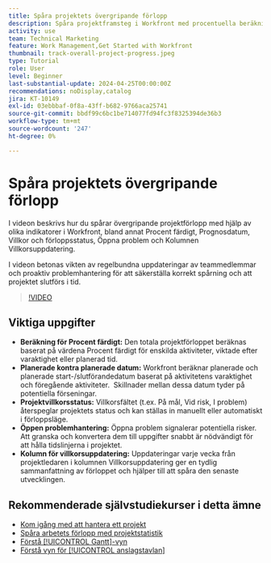 ```yaml
---
title: Spåra projektets övergripande förlopp
description: Spåra projektframsteg i Workfront med procentuella beräkningar, planerade kontra planerade datum, villkorsstatus, hantering av öppna ärenden och veckouppdateringar för tydlig och aktuell projektspårning.
activity: use
team: Technical Marketing
feature: Work Management,Get Started with Workfront
thumbnail: track-overall-project-progress.jpeg
type: Tutorial
role: User
level: Beginner
last-substantial-update: 2024-04-25T00:00:00Z
recommendations: noDisplay,catalog
jira: KT-10149
exl-id: 03ebbbaf-0f8a-43ff-b682-9766aca25741
source-git-commit: bbdf99c6bc1be714077fd94fc3f8325394de36b3
workflow-type: tm+mt
source-wordcount: '247'
ht-degree: 0%

---
```


# Spåra projektets övergripande förlopp

I videon beskrivs hur du spårar övergripande projektförlopp med hjälp av olika indikatorer i Workfront, bland annat Procent färdigt, Prognosdatum, Villkor och förloppsstatus, Öppna problem och Kolumnen Villkorsuppdatering.

I videon betonas vikten av regelbundna uppdateringar av teammedlemmar och proaktiv problemhantering för att säkerställa korrekt spårning och att projektet slutförs i tid. &#x200B;

>[!VIDEO](https://video.tv.adobe.com/v/3428748/?quality=12&learn=on&enablevpops=1)

## Viktiga uppgifter

* **Beräkning för Procent färdigt:** Den totala projektförloppet beräknas baserat på värdena Procent färdigt för enskilda aktiviteter, viktade efter varaktighet eller planerad tid. &#x200B;
* **Planerade kontra planerade datum:** Workfront beräknar planerade och planerade start-/slutförandedatum baserat på aktivitetens varaktighet och föregående aktiviteter. &#x200B; Skillnader mellan dessa datum tyder på potentiella förseningar. &#x200B;
* **Projektvillkorsstatus:** Villkorsfältet (t.ex. På mål, Vid risk, I problem) återspeglar projektets status och kan ställas in manuellt eller automatiskt i förloppsläge. &#x200B;
* **Öppen problemhantering:** Öppna problem signalerar potentiella risker. &#x200B; Att granska och konvertera dem till uppgifter snabbt är nödvändigt för att hålla tidslinjerna i projektet. &#x200B;
* **Kolumn för villkorsuppdatering:** Uppdateringar varje vecka från projektledaren i kolumnen Villkorsuppdatering ger en tydlig sammanfattning av förloppet och hjälper till att spåra den senaste utvecklingen. &#x200B;


## Rekommenderade självstudiekurser i detta ämne

* [Kom igång med att hantera ett projekt](/help/manage-work/projects/getting-started-manage-a-project.md)
* [Spåra arbetets förlopp med projektstatistik](/help/manage-work/projects/track-work-progress-with-project-metrics.md)
* [Förstå [!UICONTROL Gantt]-vyn](/help/manage-work/projects/understand-the-gantt-view.md)
* [Förstå vyn för [!UICONTROL anslagstavlan]](/help/manage-work/projects/understand-the-board-view.md)
